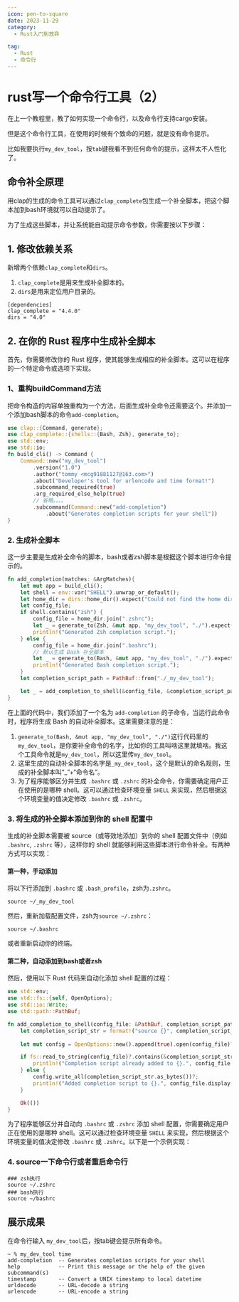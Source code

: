 ```yaml
---
icon: pen-to-square
date: 2023-11-29
category:
  - Rust入门到放弃

tag:
  - Rust
  - 命令行
---
```



# rust写一个命令行工具（2）

在上一个教程里，教了如何实现一个命令行，以及命令行支持cargo安装。

但是这个命令行工具，在使用的时候有个致命的问题，就是没有命令提示。

比如我要执行`my_dev_tool`，按`tab`键我看不到任何命令的提示，这样太不人性化了。

## 命令补全原理

用clap的生成的命令工具可以通过`clap_complete`包生成一个补全脚本，把这个脚本加到bash环境就可以自动提示了。

为了生成这些脚本，并让系统能自动提示命令参数，你需要按以下步骤：


## 1. 修改依赖关系
新增两个依赖`clap_complete`和`dirs`。
1. `clap_complete`是用来生成补全脚本的。
2. `dirs`是用来定位用户目录的。
```
[dependencies]
clap_complete = "4.4.0"
dirs = "4.0"
```


## 2. 在你的 Rust 程序中生成补全脚本

首先，你需要修改你的 Rust 程序，使其能够生成相应的补全脚本。这可以在程序的一个特定命令或选项下实现。

### 1、重构buildCommand方法
把命令构造的内容单独重构为一个方法，后面生成补全命令还需要这个。并添加一个添加bash脚本的命令`add-completion`。
```rust
use clap::{Command, generate};
use clap_complete::{shells::{Bash, Zsh}, generate_to};
use std::env;
use std::io;
fn build_cli() -> Command {
    Command::new("my_dev_tool")
        .version("1.0")
        .author("tommy <mcg91881127@163.com>")
        .about("Developer's tool for urlencode and time format!")
        .subcommand_required(true)
        .arg_required_else_help(true)
        // 省略。。。。
        .subcommand(Command::new("add-completion")
            .about("Generates completion scripts for your shell"))
}
```
### 2. 生成补全脚本
这一步主要是生成补全命令的脚本，bash或者zsh脚本是根据这个脚本进行命令提示的。

```rust
fn add_completion(matches: &ArgMatches){
    let mut app = build_cli();
    let shell = env::var("SHELL").unwrap_or_default();
    let home_dir = dirs::home_dir().expect("Could not find the home directory");
    let config_file;
    if shell.contains("zsh") {
        config_file = home_dir.join(".zshrc");
        let _ = generate_to(Zsh, &mut app, "my_dev_tool", "./").expect("generate_to failed");
        println!("Generated Zsh completion script.");
    } else {
        config_file = home_dir.join(".bashrc");
        // 默认生成 Bash 补全脚本
        let _ = generate_to(Bash, &mut app, "my_dev_tool", "./").expect("generate_to failed");
        println!("Generated Bash completion script.");
    }
    let completion_script_path = PathBuf::from("./_my_dev_tool");

    let _ = add_completion_to_shell(&config_file, &completion_script_path);
}
```

在上面的代码中，我们添加了一个名为 `add-completion` 的子命令，当运行此命令时，程序将生成 Bash 的自动补全脚本。这里需要注意的是：
1. `generate_to(Bash, &mut app, "my_dev_tool", "./")`这行代码里的`my_dev_tool`，是你要补全命令的名字，比如你的工具叫啥这里就填啥。我这个工具命令就是`my_dev_tool`，所以这里传`my_dev_tool`。
2. 这里生成的自动补全脚本的名字是`_my_dev_tool`，这个是默认的命名规则，生成的补全脚本叫“_”+“命令名”。
3. 为了程序能够区分并生成 `.bashrc` 或 `.zshrc` 的补全命令，你需要确定用户正在使用的是哪种 shell。这可以通过检查环境变量 `SHELL` 来实现，然后根据这个环境变量的值决定修改 `.bashrc` 或 `.zshrc`。

### 3. 将生成的补全脚本添加到你的 shell 配置中

生成的补全脚本需要被 source（或等效地添加）到你的 shell 配置文件中（例如 `.bashrc`, `.zshrc` 等），这样你的 shell 就能够利用这些脚本进行命令补全。有两种方式可以实现：

#### 第一种，手动添加
将以下行添加到 `.bashrc` 或 `.bash_profile`，zsh为`.zshrc`。

```shell
source ~/_my_dev_tool
```

然后，重新加载配置文件，zsh为`source ~/.zshrc`：

```shell
source ~/.bashrc
```

或者重新启动你的终端。


#### 第二种，自动添加到bash或者zsh

然后，使用以下 Rust 代码来自动化添加 shell 配置的过程：

```rust
use std::env;
use std::fs::{self, OpenOptions};
use std::io::Write;
use std::path::PathBuf;

fn add_completion_to_shell(config_file: &PathBuf, completion_script_path: &PathBuf) -> std::io::Result<()> {
    let completion_script_str = format!("source {}", completion_script_path.display());
    
    let mut config = OpenOptions::new().append(true).open(config_file)?;

    if fs::read_to_string(config_file)?.contains(&completion_script_str) {
        println!("Completion script already added to {}.", config_file.display());
    } else {
        config.write_all(completion_script_str.as_bytes())?;
        println!("Added completion script to {}.", config_file.display());
    }

    Ok(())
}
```
为了程序能够区分并自动向 `.bashrc` 或 `.zshrc` 添加 shell 配置，你需要确定用户正在使用的是哪种 shell。这可以通过检查环境变量 `SHELL` 来实现，然后根据这个环境变量的值决定修改 `.bashrc` 或 `.zshrc`。以下是一个示例实现：
### 4. source一下命令行或者重启命令行
```
### zsh执行
source ~/.zshrc
### bash执行
source ~/bashrc
```

## 展示成果

在命令行输入 `my_dev_tool`后，按tab键会提示所有命令。

```
~ % my_dev_tool time
add-completion  -- Generates completion scripts for your shell
help            -- Print this message or the help of the given subcommand(s)
timestamp       -- Convert a UNIX timestamp to local datetime
urldecode       -- URL-decode a string
urlencode       -- URL-encode a string
```

